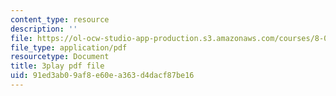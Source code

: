```yaml
---
content_type: resource
description: ''
file: https://ol-ocw-studio-app-production.s3.amazonaws.com/courses/8-01sc-classical-mechanics-fall-2016/91ed3ab09af8e60ea363d4dacf87be16_ZApVXJZF7pE.pdf
file_type: application/pdf
resourcetype: Document
title: 3play pdf file
uid: 91ed3ab0-9af8-e60e-a363-d4dacf87be16
---
```

